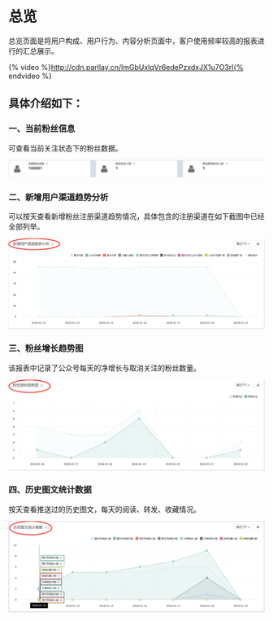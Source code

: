 # 总览

总览页面是将用户构成、用户行为、内容分析页面中，客户使用频率较高的报表进行的汇总展示。  

{% video %}http://cdn.parllay.cn/lmGbUxlqVr6edePzxdxJX1u7O3rl{% endvideo %}

## 具体介绍如下：

### 一、当前粉丝信息

可查看当前关注状态下的粉丝数据。  

![](/assets/1516602751%281%29.png)

### 二、新增用户渠道趋势分析

可以按天查看新增粉丝注册渠道趋势情况，具体包含的注册渠道在如下截图中已经全部列举。  

![](/assets/1516342275%281%29.png)

### 三、粉丝增长趋势图

该报表中记录了公众号每天的净增长与取消关注的粉丝数量。  

![](/assets/1516588591%281%29.png)

### 四、历史图文统计数据

按天查看推送过的历史图文，每天的阅读、转发、收藏情况。  

![](/assets/1516347299%281%29.png)

